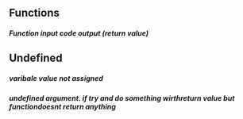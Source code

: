 ## Functions
##### Function input code output (return value)

## Undefined

##### varibale value not assigned

##### undefined argument. if try and do something wirthreturn value but functiondoesnt return anything
